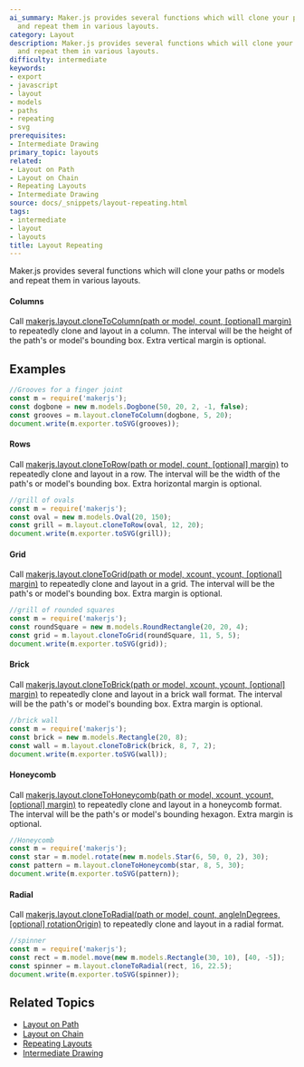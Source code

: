 ```yaml
---
ai_summary: Maker.js provides several functions which will clone your paths or models
  and repeat them in various layouts.
category: Layout
description: Maker.js provides several functions which will clone your paths or models
  and repeat them in various layouts.
difficulty: intermediate
keywords:
- export
- javascript
- layout
- models
- paths
- repeating
- svg
prerequisites:
- Intermediate Drawing
primary_topic: layouts
related:
- Layout on Path
- Layout on Chain
- Repeating Layouts
- Intermediate Drawing
source: docs/_snippets/layout-repeating.html
tags:
- intermediate
- layout
- layouts
title: Layout Repeating
---
```

Maker.js provides several functions which will clone your paths or models and repeat them in various layouts.

#### Columns

Call [makerjs.layout.cloneToColumn(path or model, count, [optional] margin)](/docs/api/modules/makerjs.layout.html#clonetocolumn) to repeatedly clone and layout in a column.
The interval will be the height of the path's or model's bounding box. Extra vertical margin is optional.

## Examples

```javascript
//Grooves for a finger joint
const m = require('makerjs');
const dogbone = new m.models.Dogbone(50, 20, 2, -1, false);
const grooves = m.layout.cloneToColumn(dogbone, 5, 20);
document.write(m.exporter.toSVG(grooves));
```

#### Rows

Call [makerjs.layout.cloneToRow(path or model, count, [optional] margin)](/docs/api/modules/makerjs.layout.html#clonetorow) to repeatedly clone and layout in a row.
The interval will be the width of the path's or model's bounding box. Extra horizontal margin is optional.
```javascript
//grill of ovals
const m = require('makerjs');
const oval = new m.models.Oval(20, 150);
const grill = m.layout.cloneToRow(oval, 12, 20);
document.write(m.exporter.toSVG(grill));
```

#### Grid

Call [makerjs.layout.cloneToGrid(path or model, xcount, ycount, [optional] margin)](/docs/api/modules/makerjs.layout.html#clonetogrid) to repeatedly clone and layout in a grid.
The interval will be the path's or model's bounding box. Extra margin is optional.
```javascript
//grill of rounded squares
const m = require('makerjs');
const roundSquare = new m.models.RoundRectangle(20, 20, 4);
const grid = m.layout.cloneToGrid(roundSquare, 11, 5, 5);
document.write(m.exporter.toSVG(grid));
```

#### Brick

Call [makerjs.layout.cloneToBrick(path or model, xcount, ycount, [optional] margin)](/docs/api/modules/makerjs.layout.html#clonetobrick) to repeatedly clone and layout in a brick wall format.
The interval will be the path's or model's bounding box. Extra margin is optional.
```javascript
//brick wall
const m = require('makerjs');
const brick = new m.models.Rectangle(20, 8);
const wall = m.layout.cloneToBrick(brick, 8, 7, 2);
document.write(m.exporter.toSVG(wall));
```

#### Honeycomb

Call [makerjs.layout.cloneToHoneycomb(path or model, xcount, ycount, [optional] margin)](/docs/api/modules/makerjs.layout.html#clonetohoneycomb) to repeatedly clone and layout in a honeycomb format.
The interval will be the path's or model's bounding hexagon. Extra margin is optional.
```javascript
//Honeycomb
const m = require('makerjs');
const star = m.model.rotate(new m.models.Star(6, 50, 0, 2), 30);
const pattern = m.layout.cloneToHoneycomb(star, 8, 5, 30);
document.write(m.exporter.toSVG(pattern));
```

#### Radial

Call [makerjs.layout.cloneToRadial(path or model, count, angleInDegrees, [optional] rotationOrigin)](/docs/api/modules/makerjs.layout.html#clonetoradial) to repeatedly clone and layout in a radial format.
```javascript
//spinner
const m = require('makerjs');
const rect = m.model.move(new m.models.Rectangle(30, 10), [40, -5]);
const spinner = m.layout.cloneToRadial(rect, 16, 22.5);
document.write(m.exporter.toSVG(spinner));
```

## Related Topics

- [Layout on Path](../index.md)
- [Layout on Chain](../index.md)
- [Repeating Layouts](../index.md)
- [Intermediate Drawing](../index.md)
